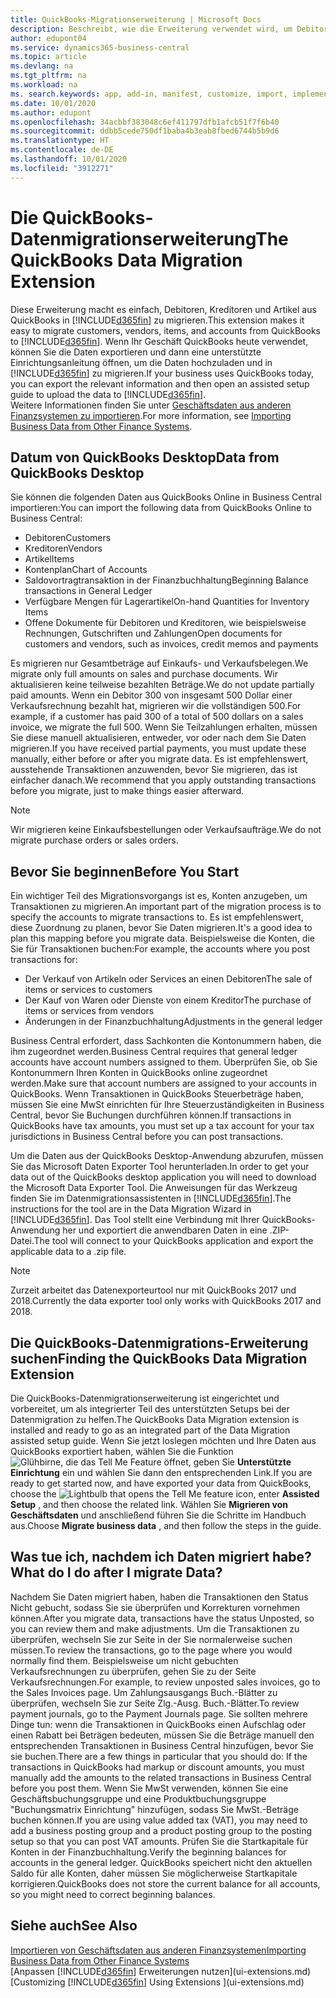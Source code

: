 ```yaml
---
title: QuickBooks-Migrationserweiterung | Microsoft Docs
description: Beschreibt, wie die Erweiterung verwendet wird, um Debitoren, Kreditoren, Artikel und Konten aus QuickBooks Desktop zu Business Central zu importieren.
author: edupont04
ms.service: dynamics365-business-central
ms.topic: article
ms.devlang: na
ms.tgt_pltfrm: na
ms.workload: na
ms. search.keywords: app, add-in, manifest, customize, import, implement
ms.date: 10/01/2020
ms.author: edupont
ms.openlocfilehash: 34acbbf383048c6ef411797dfb1afcb51f7f6b40
ms.sourcegitcommit: ddbb5cede750df1baba4b3eab8fbed6744b5b9d6
ms.translationtype: HT
ms.contentlocale: de-DE
ms.lasthandoff: 10/01/2020
ms.locfileid: "3912271"
---
```

# <a name="the-quickbooks-data-migration-extension"></a><span data-ttu-id="1521e-103">Die QuickBooks-Datenmigrationserweiterung</span><span class="sxs-lookup"><span data-stu-id="1521e-103">The QuickBooks Data Migration Extension</span></span>

<span data-ttu-id="1521e-104">Diese Erweiterung macht es einfach, Debitoren, Kreditoren und Artikel aus QuickBooks in [!INCLUDE[d365fin](includes/d365fin_md.md)] zu migrieren.</span><span class="sxs-lookup"><span data-stu-id="1521e-104">This extension makes it easy to migrate customers, vendors, items, and accounts from QuickBooks to [!INCLUDE[d365fin](includes/d365fin_md.md)].</span></span> <span data-ttu-id="1521e-105">Wenn Ihr Geschäft QuickBooks heute verwendet, können Sie die Daten exportieren und dann eine unterstützte Einrichtungsanleitung öffnen, um die Daten hochzuladen und in [!INCLUDE[d365fin](includes/d365fin_md.md)] zu migrieren.</span><span class="sxs-lookup"><span data-stu-id="1521e-105">If your business uses QuickBooks today, you can export the relevant information and then open an assisted setup guide to upload the data to [!INCLUDE[d365fin](includes/d365fin_md.md)].</span></span>  
<span data-ttu-id="1521e-106">Weitere Informationen finden Sie unter [Geschäftsdaten aus anderen Finanzsystemen zu importieren](across-import-data-configuration-packages.md).</span><span class="sxs-lookup"><span data-stu-id="1521e-106">For more information, see [Importing Business Data from Other Finance Systems](across-import-data-configuration-packages.md).</span></span>

## <a name="data-from-quickbooks-desktop"></a><span data-ttu-id="1521e-107">Datum von QuickBooks Desktop</span><span class="sxs-lookup"><span data-stu-id="1521e-107">Data from QuickBooks Desktop</span></span>

<span data-ttu-id="1521e-108">Sie können die folgenden Daten aus QuickBooks Online in Business Central importieren:</span><span class="sxs-lookup"><span data-stu-id="1521e-108">You can import the following data from QuickBooks Online to Business Central:</span></span>

- <span data-ttu-id="1521e-109">Debitoren</span><span class="sxs-lookup"><span data-stu-id="1521e-109">Customers</span></span>  
- <span data-ttu-id="1521e-110">Kreditoren</span><span class="sxs-lookup"><span data-stu-id="1521e-110">Vendors</span></span>  
- <span data-ttu-id="1521e-111">Artikel</span><span class="sxs-lookup"><span data-stu-id="1521e-111">Items</span></span>  
- <span data-ttu-id="1521e-112">Kontenplan</span><span class="sxs-lookup"><span data-stu-id="1521e-112">Chart of Accounts</span></span>  
- <span data-ttu-id="1521e-113">Saldovortragtransaktion in der Finanzbuchhaltung</span><span class="sxs-lookup"><span data-stu-id="1521e-113">Beginning Balance transactions in General Ledger</span></span>  
- <span data-ttu-id="1521e-114">Verfügbare Mengen für Lagerartikel</span><span class="sxs-lookup"><span data-stu-id="1521e-114">On-hand Quantities for Inventory Items</span></span>  
- <span data-ttu-id="1521e-115">Offene Dokumente für Debitoren und Kreditoren, wie beispielsweise Rechnungen, Gutschriften und Zahlungen</span><span class="sxs-lookup"><span data-stu-id="1521e-115">Open documents for customers and vendors, such as invoices, credit memos and payments</span></span>  

<span data-ttu-id="1521e-116">Es migrieren nur Gesamtbeträge auf Einkaufs- und Verkaufsbelegen.</span><span class="sxs-lookup"><span data-stu-id="1521e-116">We migrate only full amounts on sales and purchase documents.</span></span> <span data-ttu-id="1521e-117">Wir aktualisieren keine teilweise bezahlten Beträge.</span><span class="sxs-lookup"><span data-stu-id="1521e-117">We do not update partially paid amounts.</span></span> <span data-ttu-id="1521e-118">Wenn ein Debitor 300 von insgesamt 500 Dollar einer Verkaufsrechnung bezahlt hat, migrieren wir die vollständigen 500.</span><span class="sxs-lookup"><span data-stu-id="1521e-118">For example, if a customer has paid 300 of a total of 500 dollars on a sales invoice, we migrate the full 500.</span></span> <span data-ttu-id="1521e-119">Wenn Sie Teilzahlungen erhalten, müssen Sie diese manuell aktualisieren, entweder, vor oder nach dem Sie Daten migrieren.</span><span class="sxs-lookup"><span data-stu-id="1521e-119">If you have received partial payments, you must update these manually, either before or after you migrate data.</span></span> <span data-ttu-id="1521e-120">Es ist empfehlenswert, ausstehende Transaktionen anzuwenden, bevor Sie migrieren, das ist einfacher danach.</span><span class="sxs-lookup"><span data-stu-id="1521e-120">We recommend that you apply outstanding transactions before you migrate, just to make things easier afterward.</span></span>

> [!NOTE]
> <span data-ttu-id="1521e-121">Wir migrieren keine Einkaufsbestellungen oder Verkaufsaufträge.</span><span class="sxs-lookup"><span data-stu-id="1521e-121">We do not migrate purchase orders or sales orders.</span></span>

## <a name="before-you-start"></a><span data-ttu-id="1521e-122">Bevor Sie beginnen</span><span class="sxs-lookup"><span data-stu-id="1521e-122">Before You Start</span></span>

<span data-ttu-id="1521e-123">Ein wichtiger Teil des Migrationsvorgangs ist es, Konten anzugeben, um Transaktionen zu migrieren.</span><span class="sxs-lookup"><span data-stu-id="1521e-123">An important part of the migration process is to specify the accounts to migrate transactions to.</span></span> <span data-ttu-id="1521e-124">Es ist empfehlenswert, diese Zuordnung zu planen, bevor Sie Daten migrieren.</span><span class="sxs-lookup"><span data-stu-id="1521e-124">It's a good idea to plan this mapping before you migrate data.</span></span> <span data-ttu-id="1521e-125">Beispielsweise die Konten, die Sie für Transaktionen buchen:</span><span class="sxs-lookup"><span data-stu-id="1521e-125">For example, the accounts where you post transactions for:</span></span>

- <span data-ttu-id="1521e-126">Der Verkauf von Artikeln oder Services an einen Debitoren</span><span class="sxs-lookup"><span data-stu-id="1521e-126">The sale of items or services to customers</span></span>  
- <span data-ttu-id="1521e-127">Der Kauf von Waren oder Dienste von einem Kreditor</span><span class="sxs-lookup"><span data-stu-id="1521e-127">The purchase of items or services from vendors</span></span>  
- <span data-ttu-id="1521e-128">Änderungen in der Finanzbuchhaltung</span><span class="sxs-lookup"><span data-stu-id="1521e-128">Adjustments in the general ledger</span></span>  

<span data-ttu-id="1521e-129">Business Central erfordert, dass Sachkonten die Kontonummern haben, die ihm zugeordnet werden.</span><span class="sxs-lookup"><span data-stu-id="1521e-129">Business Central requires that general ledger accounts have account numbers assigned to them.</span></span> <span data-ttu-id="1521e-130">Überprüfen Sie, ob Sie Kontonummern Ihren Konten in QuickBooks online zugeordnet werden.</span><span class="sxs-lookup"><span data-stu-id="1521e-130">Make sure that account numbers are assigned to your accounts in QuickBooks.</span></span>
<span data-ttu-id="1521e-131">Wenn Transaktionen in QuickBooks Steuerbeträge haben, müssen Sie eine MwSt einrichten für Ihre Steuerzuständigkeiten in Business Central, bevor Sie Buchungen durchführen können.</span><span class="sxs-lookup"><span data-stu-id="1521e-131">If transactions in QuickBooks have tax amounts, you must set up a tax account for your tax jurisdictions in Business Central before you can post transactions.</span></span>

<span data-ttu-id="1521e-132">Um die Daten aus der QuickBooks Desktop-Anwendung abzurufen, müssen Sie das Microsoft Daten Exporter Tool herunterladen.</span><span class="sxs-lookup"><span data-stu-id="1521e-132">In order to get your data out of the QuickBooks desktop application you will need to download the Microsoft Data Exporter Tool.</span></span>  <span data-ttu-id="1521e-133">Die Anweisungen für das Werkzeug finden Sie im Datenmigrationsassistenten in [!INCLUDE[d365fin](includes/d365fin_md.md)].</span><span class="sxs-lookup"><span data-stu-id="1521e-133">The instructions for the tool are in the Data Migration Wizard in [!INCLUDE[d365fin](includes/d365fin_md.md)].</span></span> <span data-ttu-id="1521e-134">Das Tool stellt eine Verbindung mit Ihrer QuickBooks-Anwendung her und exportiert die anwendbaren Daten in eine .ZIP-Datei.</span><span class="sxs-lookup"><span data-stu-id="1521e-134">The tool will connect to your QuickBooks application and export the applicable data to a .zip file.</span></span>  

> [!NOTE]
> <span data-ttu-id="1521e-135">Zurzeit arbeitet das Datenexporteurtool nur mit QuickBooks 2017 und 2018.</span><span class="sxs-lookup"><span data-stu-id="1521e-135">Currently the data exporter tool only works with QuickBooks 2017 and 2018.</span></span>

## <a name="finding-the-quickbooks-data-migration-extension"></a><span data-ttu-id="1521e-136">Die QuickBooks-Datenmigrations-Erweiterung suchen</span><span class="sxs-lookup"><span data-stu-id="1521e-136">Finding the QuickBooks Data Migration Extension</span></span>

<span data-ttu-id="1521e-137">Die QuickBooks-Datenmigrationserweiterung ist eingerichtet und vorbereitet, um als integrierter Teil des unterstützten Setups bei der Datenmigration zu helfen.</span><span class="sxs-lookup"><span data-stu-id="1521e-137">The QuickBooks Data Migration extension is installed and ready to go as an integrated part of the Data Migration assisted setup guide.</span></span> <span data-ttu-id="1521e-138">Wenn Sie jetzt loslegen möchten und Ihre Daten aus QuickBooks exportiert haben, wählen Sie die Funktion ![Glühbirne, die das Tell Me Feature](media/ui-search/search_small.png "Was möchten Sie tun?") öffnet, geben Sie **Unterstützte Einrichtung** ein und wählen Sie dann den entsprechenden Link.</span><span class="sxs-lookup"><span data-stu-id="1521e-138">If you are ready to get started now, and have exported your data from QuickBooks, choose the ![Lightbulb that opens the Tell Me feature](media/ui-search/search_small.png "Tell me what you want to do") icon, enter **Assisted Setup** , and then choose the related link.</span></span> <span data-ttu-id="1521e-139">Wählen Sie **Migrieren von Geschäftsdaten** und anschließend führen Sie die Schritte im Handbuch aus.</span><span class="sxs-lookup"><span data-stu-id="1521e-139">Choose **Migrate business data** , and then follow the steps in the guide.</span></span>  

## <a name="what-do-i-do-after-i-migrate-data"></a><span data-ttu-id="1521e-140">Was tue ich, nachdem ich Daten migriert habe?</span><span class="sxs-lookup"><span data-stu-id="1521e-140">What do I do after I migrate Data?</span></span>

<span data-ttu-id="1521e-141">Nachdem Sie Daten migriert haben, haben die Transaktionen den Status Nicht gebucht, sodass Sie sie überprüfen und Korrekturen vornehmen können.</span><span class="sxs-lookup"><span data-stu-id="1521e-141">After you migrate data, transactions have the status Unposted, so you can review them and make adjustments.</span></span> <span data-ttu-id="1521e-142">Um die Transaktionen zu überprüfen, wechseln Sie zur Seite in der Sie normalerweise suchen müssen.</span><span class="sxs-lookup"><span data-stu-id="1521e-142">To review the transactions, go to the page where you would normally find them.</span></span> <span data-ttu-id="1521e-143">Beispielsweise um nicht gebuchten Verkaufsrechnungen zu überprüfen, gehen Sie zu der Seite Verkaufsrechnungen.</span><span class="sxs-lookup"><span data-stu-id="1521e-143">For example, to review unposted sales invoices, go to the Sales Invoices page.</span></span> <span data-ttu-id="1521e-144">Um Zahlungsausgangs Buch.-Blätter zu überprüfen, wechseln Sie zur Seite Zlg.-Ausg. Buch.-Blätter.</span><span class="sxs-lookup"><span data-stu-id="1521e-144">To review payment journals, go to the Payment Journals page.</span></span>
<span data-ttu-id="1521e-145">Sie sollten mehrere Dinge tun: wenn die Transaktionen in QuickBooks einen Aufschlag oder einen Rabatt bei Beträgen bedeuten, müssen Sie die Beträge manuell den entsprechenden Transaktionen in Business Central hinzufügen, bevor Sie sie buchen.</span><span class="sxs-lookup"><span data-stu-id="1521e-145">There are a few things in particular that you should do: If the transactions in QuickBooks had markup or discount amounts, you must manually add the amounts to the related transactions in Business Central before you post them.</span></span>
<span data-ttu-id="1521e-146">Wenn Sie MwSt verwenden, können Sie eine Geschäftsbuchungsgruppe und eine Produktbuchungsgruppe "Buchungsmatrix Einrichtung" hinzufügen, sodass Sie MwSt.-Beträge buchen können.</span><span class="sxs-lookup"><span data-stu-id="1521e-146">If you are using value added tax (VAT), you may need to add a business posting group and a product posting group to the posting setup so that you can post VAT amounts.</span></span>
<span data-ttu-id="1521e-147">Prüfen Sie die Startkapitale für Konten in der Finanzbuchhaltung.</span><span class="sxs-lookup"><span data-stu-id="1521e-147">Verify the beginning balances for accounts in the general ledger.</span></span> <span data-ttu-id="1521e-148">QuickBooks speichert nicht den aktuellen Saldo für alle Konten, daher müssen Sie möglicherweise Startkapitale korrigieren.</span><span class="sxs-lookup"><span data-stu-id="1521e-148">QuickBooks does not store the current balance for all accounts, so you might need to correct beginning balances.</span></span>

## <a name="see-also"></a><span data-ttu-id="1521e-149">Siehe auch</span><span class="sxs-lookup"><span data-stu-id="1521e-149">See Also</span></span>

[<span data-ttu-id="1521e-150">Importieren von Geschäftsdaten aus anderen Finanzsystemen</span><span class="sxs-lookup"><span data-stu-id="1521e-150">Importing Business Data from Other Finance Systems</span></span>](across-import-data-configuration-packages.md)  
<span data-ttu-id="1521e-151">[Anpassen [!INCLUDE[d365fin](includes/d365fin_md.md)] Erweiterungen nutzen](ui-extensions.md)</span><span class="sxs-lookup"><span data-stu-id="1521e-151">[Customizing [!INCLUDE[d365fin](includes/d365fin_md.md)] Using Extensions ](ui-extensions.md)</span></span>  
